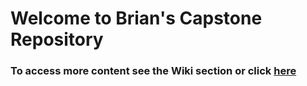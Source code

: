 # Welcome to Brian's Capstone Repository

### To access more content see the Wiki section or click [here](https://github.com/brian-anderson01/Capstone/wiki)
